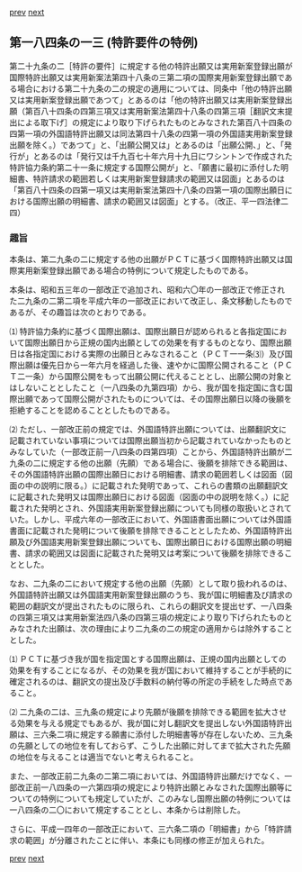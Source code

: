 [prev](/specific/markdowns/特許法/264_Mp-Ch_9-At_184_12_2.md)
[next](/specific/markdowns/特許法/266_Mp-Ch_9-At_184_14.md)
## 第一八四条の一三 (特許要件の特例)
第二十九条の二［特許の要件］に規定する他の特許出願又は実用新案登録出願が国際特許出願又は実用新案法第四十八条の三第二項の国際実用新案登録出願である場合における第二十九条の二の規定の適用については、同条中「他の特許出願又は実用新案登録出願であつて」とあるのは「他の特許出願又は実用新案登録出願（第百八十四条の四第三項又は実用新案法第四十八条の四第三項［翻訳文末提出による取下げ］の規定により取り下げられたものとみなされた第百八十四条の四第一項の外国語特許出願又は同法第四十八条の四第一項の外国語実用新案登録出願を除く。）であつて」と、「出願公開又は」とあるのは「出願公開、」と、「発行が」とあるのは「発行又は千九百七十年六月十九日にワシントンで作成された特許協力条約第二十一条に規定する国際公開が」と、「願書に最初に添付した明細書、特許請求の範囲若しくは実用新案登録請求の範囲又は図面」とあるのは「第百八十四条の四第一項又は実用新案法第四十八条の四第一項の国際出願日における国際出願の明細書、請求の範囲又は図面」とする。（改正、平一四法律二四）


### 趣旨
本条は、第二九条の二に規定する他の出願がＰＣＴに基づく国際特許出願又は国際実用新案登録出願である場合の特例について規定したものである。

本条は、昭和五三年の一部改正で追加され、昭和六〇年の一部改正で修正された二九条の二第二項を平成六年の一部改正において改正し、条文移動したものであるが、その趣旨は次のとおりである。

⑴ 特許協力条約に基づく国際出願は、国際出願日が認められると各指定国において国際出願日から正規の国内出願としての効果を有するものとなり、国際出願日は各指定国における実際の出願日とみなされること（ＰＣＴ一一条⑶）及び国際出願は優先日から一年六月を経過した後、速やかに国際公開されること（ＰＣＴ二一条）から国際公開をもって出願公開に代えることとし、出願公開の対象とはしないこととしたこと（一八四条の九第四項）から、我が国を指定国に含む国際出願であって国際公開がされたものについては、その国際出願日以降の後願を拒絶することを認めることとしたものである。

⑵ ただし、一部改正前の規定では、外国語特許出願については、出願翻訳文に記載されていない事項については国際出願当初から記載されていなかったものとみなしていた（一部改正前一八四条の四第四項）ことから、外国語特許出願が二九条の二に規定する他の出願（先願）である場合に、後願を排除できる範囲は、その外国語特許出願の国際出願日における明細書、請求の範囲若しくは図面（図面の中の説明に限る。）に記載された発明であって、これらの書類の出願翻訳文に記載された発明又は国際出願日における図面（図面の中の説明を除く。）に記載された発明とされ、外国語実用新案登録出願についても同様の取扱いとされていた。しかし、平成六年の一部改正において、外国語書面出願については外国語書面に記載された発明について後願を排除できることとしたため、外国語特許出願及び外国語実用新案登録出願についても、国際出願日における国際出願の明細書、請求の範囲又は図面に記載された発明又は考案について後願を排除できることとした。

なお、二九条の二において規定する他の出願（先願）として取り扱われるのは、外国語特許出願又は外国語実用新案登録出願のうち、我が国に明細書及び請求の範囲の翻訳文が提出されたものに限られ、これらの翻訳文を提出せず、一八四条の四第三項又は実用新案法四八条の四第三項の規定により取り下げられたものとみなされた出願は、次の理由により二九条の二の規定の適用からは除外することとした。

⑴ ＰＣＴに基づき我が国を指定国とする国際出願は、正規の国内出願としての効果を有することになるが、その効果を我が国において維持することが手続的に確定されるのは、翻訳文の提出及び手数料の納付等の所定の手続をした時点であること。

⑵ 二九条の二は、三九条の規定により先願が後願を排除できる範囲を拡大させる効果を与える規定でもあるが、我が国に対し翻訳文を提出しない外国語特許出願は、三六条二項に規定する願書に添付した明細書等が存在しないため、三九条の先願としての地位を有しておらず、こうした出願に対してまで拡大された先願の地位を与えることは適当でないと考えられること。

また、一部改正前二九条の二第二項においては、外国語特許出願だけでなく、一部改正前一八四条の一六第四項の規定により特許出願とみなされた国際出願等についての特例についても規定していたが、このみなし国際出願の特例については一八四条の二〇において規定することとし、本条からは削除した。

さらに、平成一四年の一部改正において、三六条二項の「明細書」から「特許請求の範囲」が分離されたことに伴い、本条にも同様の修正が加えられた。


[prev](/specific/markdowns/特許法/264_Mp-Ch_9-At_184_12_2.md)
[next](/specific/markdowns/特許法/266_Mp-Ch_9-At_184_14.md)